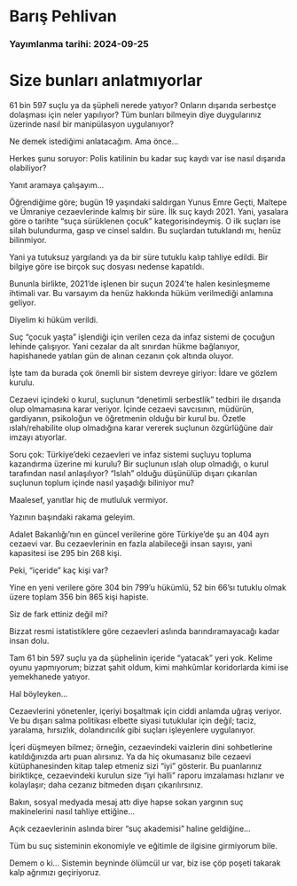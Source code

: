 # Barış Pehlivan

### Yayımlanma tarihi: 2024-09-25

# Size bunları anlatmıyorlar

61 bin 597 suçlu ya da şüpheli nerede yatıyor? Onların dışarıda serbestçe dolaşması için neler yapılıyor? Tüm bunları bilmeyin diye duygularınız üzerinde nasıl bir manipülasyon uygulanıyor?

Ne demek istediğimi anlatacağım. Ama önce...

Herkes şunu soruyor: Polis katilinin bu kadar suç kaydı var ise nasıl dışarıda olabiliyor?

Yanıt aramaya çalışayım...

Öğrendiğime göre; bugün 19 yaşındaki saldırgan Yunus Emre Geçti, Maltepe ve Ümraniye cezaevlerinde kalmış bir süre. İlk suç kaydı 2021. Yani, yasalara göre o tarihte “suça sürüklenen çocuk” kategorisindeymiş. O ilk suçları ise silah bulundurma, gasp ve cinsel saldırı. Bu suçlardan tutuklandı mı, henüz bilinmiyor.

Yani ya tutuksuz yargılandı ya da bir süre tutuklu kalıp tahliye edildi. Bir bilgiye göre ise birçok suç dosyası nedense kapatıldı.

Bununla birlikte, 2021’de işlenen bir suçun 2024’te halen kesinleşmeme ihtimali var. Bu varsayım da henüz hakkında hüküm verilmediği anlamına geliyor.

Diyelim ki hüküm verildi.

Suç “çocuk yaşta” işlendiği için verilen ceza da infaz sistemi de çocuğun lehinde çalışıyor. Yani cezalar da alt sınırdan hükme bağlanıyor, hapishanede yatılan gün de alınan cezanın çok altında oluyor.

İşte tam da burada çok önemli bir sistem devreye giriyor: İdare ve gözlem kurulu.

Cezaevi içindeki o kurul, suçlunun “denetimli serbestlik” tedbiri ile dışarıda olup olmamasına karar veriyor. İçinde cezaevi savcısının, müdürün, gardiyanın, psikoloğun ve öğretmenin olduğu bir kurul bu. Özetle ıslah/rehabilite olup olmadığına karar vererek suçlunun özgürlüğüne dair imzayı atıyorlar.

Soru çok: Türkiye’deki cezaevleri ve infaz sistemi suçluyu topluma kazandırma üzerine mi kurulu? Bir suçlunun ıslah olup olmadığı, o kurul tarafından nasıl anlaşılıyor? “Islah” olduğu düşünülüp dışarı çıkarılan suçlunun toplum içinde nasıl yaşadığı biliniyor mu?

Maalesef, yanıtlar hiç de mutluluk vermiyor.

Yazının başındaki rakama geleyim.

Adalet Bakanlığı’nın en güncel verilerine göre Türkiye’de şu an 404 ayrı cezaevi var. Bu cezaevlerinin en fazla alabileceği insan sayısı, yani kapasitesi ise 295 bin 268 kişi.

Peki, “içeride” kaç kişi var?

Yine en yeni verilere göre 304 bin 799’u hükümlü, 52 bin 66’sı tutuklu olmak üzere toplam 356 bin 865 kişi hapiste.

Siz de fark ettiniz değil mi?

Bizzat resmi istatistiklere göre cezaevleri aslında barındıramayacağı kadar insan dolu.

Tam 61 bin 597 suçlu ya da şüphelinin içeride “yatacak” yeri yok. Kelime oyunu yapmıyorum; bizzat şahit oldum, kimi mahkûmlar koridorlarda kimi ise yemekhanede yatıyor.

Hal böyleyken...

Cezaevlerini yönetenler, içeriyi boşaltmak için ciddi anlamda uğraş veriyor. Ve bu dışarı salma politikası elbette siyasi tutuklular için değil; taciz, yaralama, hırsızlık, dolandırıcılık gibi suçları işleyenlere uygulanıyor.

İçeri düşmeyen bilmez; örneğin, cezaevindeki vaizlerin dini sohbetlerine katıldığınızda artı puan alırsınız. Ya da hiç okumasanız bile cezaevi kütüphanesinden kitap talep etmeniz sizi “iyi” gösterir. Bu puanlarınız biriktikçe, cezaevindeki kurulun size “iyi halli” raporu imzalaması hızlanır ve kolaylaşır; daha cezanız bitmeden dışarı çıkarılırsınız.

Bakın, sosyal medyada mesaj attı diye hapse sokan yargının suç makinelerini nasıl tahliye ettiğine...

Açık cezaevlerinin aslında birer “suç akademisi” haline geldiğine...

Tüm bu suç sisteminin ekonomiyle ve eğitimle de ilgisine girmiyorum bile.

Demem o ki... Sistemin beyninde ölümcül ur var, biz ise çöp poşeti takarak kalp ağrımızı geçiriyoruz.

